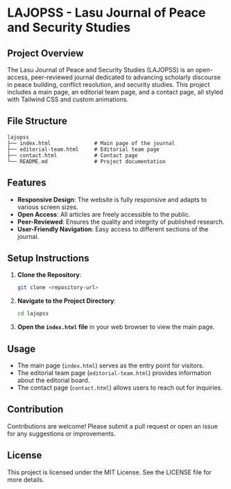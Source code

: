 # LAJOPSS - Lasu Journal of Peace and Security Studies

## Project Overview
The Lasu Journal of Peace and Security Studies (LAJOPSS) is an open-access, peer-reviewed journal dedicated to advancing scholarly discourse in peace building, conflict resolution, and security studies. This project includes a main page, an editorial team page, and a contact page, all styled with Tailwind CSS and custom animations.

## File Structure
```
lajopss
├── index.html              # Main page of the journal
├── editorial-team.html     # Editorial team page
├── contact.html            # Contact page
└── README.md               # Project documentation
```

## Features
- **Responsive Design**: The website is fully responsive and adapts to various screen sizes.
- **Open Access**: All articles are freely accessible to the public.
- **Peer-Reviewed**: Ensures the quality and integrity of published research.
- **User-Friendly Navigation**: Easy access to different sections of the journal.

## Setup Instructions
1. **Clone the Repository**:
   ```bash
   git clone <repository-url>
   ```
2. **Navigate to the Project Directory**:
   ```bash
   cd lajopss
   ```
3. **Open the `index.html` file** in your web browser to view the main page.

## Usage
- The main page (`index.html`) serves as the entry point for visitors.
- The editorial team page (`editorial-team.html`) provides information about the editorial board.
- The contact page (`contact.html`) allows users to reach out for inquiries.

## Contribution
Contributions are welcome! Please submit a pull request or open an issue for any suggestions or improvements.

## License
This project is licensed under the MIT License. See the LICENSE file for more details.